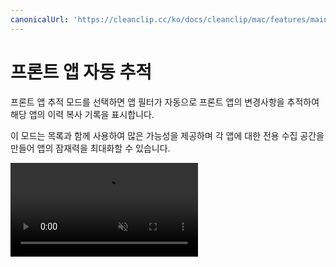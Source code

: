 ```yaml
---
canonicalUrl: 'https://cleanclip.cc/ko/docs/cleanclip/mac/features/main-window-follow-frontmost-app'
---
```


# 프론트 앱 자동 추적

프론트 앱 추적 모드를 선택하면 앱 필터가 자동으로 프론트 앱의 변경사항을 추적하여 해당 앱의 이력 복사 기록을 표시합니다.

이 모드는 목록과 함께 사용하여 많은 가능성을 제공하며 각 앱에 대한 전용 수집 공간을 만들어 앱의 잠재력을 최대화할 수 있습니다.

<video autoplay muted loop>
    <source src="/videos/followfrontmost_1080.mp4" type="video/mp4">
    <iframe src="/videos/followfrontmost_1080.mp4" scrolling="no" border="0" frameborder="0" allow="autoplay; encrypted-media" allowfullscreen></iframe>
</video>